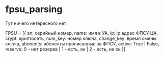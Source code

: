 # fpsu_parsing
Тут ничего интересного нет

FPSU = [{   sn: серийный номер,
            name: имя в УА,
            ip: ip адрес ФПСУ ЦА,
            crypt: криптосеть,
            num_key: номер ключа,
            change_key: время смены ключа,
            abonents: абоненты прописанные за ФПСУ,
            active: True | False,
            reserve: 0 - нет резерва | 1 - есть, ок | 2 - есть, не ок
            }]

